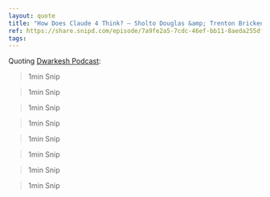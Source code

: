 ```yaml
---
layout: quote
title: "How Does Claude 4 Think? — Sholto Douglas &amp; Trenton Bricken"
ref: https://share.snipd.com/episode/7a9fe2a5-7cdc-46ef-bb11-8aeda255dfb5
tags:
---
```


Quoting [Dwarkesh Podcast](https://share.snipd.com/episode/7a9fe2a5-7cdc-46ef-bb11-8aeda255dfb5):

> 1min Snip

> 1min Snip

> 1min Snip

> 1min Snip

> 1min Snip

> 1min Snip

> 1min Snip

> 1min Snip
